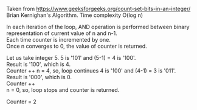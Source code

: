 Taken from https://www.geeksforgeeks.org/count-set-bits-in-an-integer/  
Brian Kernighan's Algorithm. Time complexity O(log n)

In each iteration of the loop, AND operation is performed between binary representation of current value of n and n-1.  
Each time counter is incremented by one.  
Once n converges to 0, the value of counter is returned.

Let us take integer 5.
5 is '101' and (5-1) = 4 is '100'.  
Result is '100', which is 4.  
Counter ++
n = 4, so, loop continues
4 is '100' and (4-1) = 3 is '011'.  
Result is '000', which is 0.  
Counter ++  
n = 0, so, loop stops and counter is returned.  

Counter = 2
